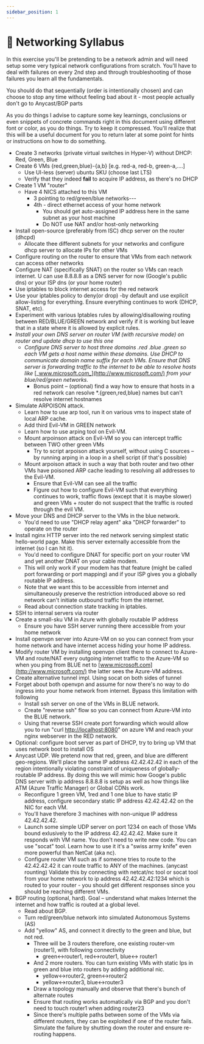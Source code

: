 ```yaml
---
sidebar_position: 1
---
```


#  Networking Syllabus

In this exercise you'll be pretending to be a network admin and will need setup some very typical network configurations from scratch. You'll have to deal with failures on every 2nd step and through troubleshooting of those failures you learn all the fundamentals.

You should do that sequentially (order is intentionally chosen) and can choose to stop any time without feeling bad about it - most people actually don't go to Anycast/BGP parts

As you do things I advise to capture some key learnings, conclusions or even snippets of concrete commands right in this document using different font or color, as you do things. Try to keep it compressed. You'll realize that this will be a useful document for you to return later at some point for hints or instructions on how to do something.

- Create 3 networks (private virtual switches in Hyper-V) without DHCP: Red, Green, Blue
- Create 6 VMs {red,green,blue}-{a,b} [e.g. red-a, red-b, green-a,….]
  - Use UI-less (server) ubuntu SKU (choose last LTS)
  - Verify that they indeed **fail** to acquire IP address, as there's no DHCP
- Create 1 VM "router"
  - Have 4 NICS attached to this VM
    - 3 pointing to red/green/blue networks---
    - 4th - direct ethernet access of your home network
      - You should get auto-assigned IP address here in the same subnet as your host machine
      - Do NOT use NAT and/or host-only networking
- Install open-source (preferably from ISC) dhcp server on the router (dhcpd)
  - Allocate thee different subnets for your networks and configure dhcp server to allocate IPs for other VMs
- Configure routing on the router to ensure that VMs from each network can access other networks
- Configure NAT (specifically SNAT) on the router so VMs can reach internet. U can use 8.8.8.8 as a DNS server for now (Google's public dns) or your ISP dns (or your home router)
- Use iptables to block internet access for the red network
- Use your iptables policy to deny(or drop) -by default and use explicit allow-listing for everything. Ensure everything continues to work (DHCP, SNAT, etc).
- Experiment with various Iptables rules by allowing/disallowing routing between RED/BLUE/GREEN network and verify if it is working but leave that in a state where it is allowed by explicit rules.
- _Install your own DNS server on router VM (with recursive mode) on router and update dhcp to use this one_
  - _Configure DNS server to host three domains .red .blue .green so each VM gets a host name within these domains. Use DHCP to communicate domain name suffix for each VMs. Ensure that DNS server is forwarding traffic to the internet to be able to resolve hosts like_ [_www.microsoft.com_](http://www.microsoft.com/) _from your blue/red/green networks._
    - Bonus point – (optional) find a way how to ensure that hosts in a red network can resolve \*.{green,red,blue} names but can't resolve internet hostnames
- Simulate ARPOISON attack.
  - Learn how to use arp tool, run it on various vms to inspect state of local ARP cache.
  - Add third Evil-VM in GREEN network
  - Learn how to use arping tool on Evil-VM.
  - Mount arpoinson attack on Evil-VM so you can intercept traffic between TWO other green VMs
    - Try to script arpoison attack yourself, without using C sources – by running arping in a loop in a shell script (if that's possible)
  - Mount arpoison attack in such a way that both router and two other VMs have poisoned ARP cache leading to resolving all addresses to the Evil-VM.
    - Ensure that Evil-VM can see all the traffic
    - Figure out how to configure Evil-VM such that everything continues to work, traffic flows (except that it is maybe slower) and green VMs + router do not suspect that the traffic is routed through the evil VM.
- Move your DNS and DHCP server to the VMs in the blue network.
  - You'd need to use "DHCP relay agent" aka "DHCP forwarder" to operate on the router
- Install nginx HTTP server into the red network serving simplest static hello-world page. Make this server externally accessible from the internet (so I can hit it).
  - You'd need to configure DNAT for specific port on your router VM and yet another DNAT on your cable modem.
  - This will only work if your modem has that feature (might be called port forwarding or port mapping) and if your ISP gives you a globally routable IP address.
  - Note that we want this to be accessible from internet and simultaneously preserve the restriction introduced above so red network can't initiate outbound traffic from the internet.
  - Read about connection state tracking in iptables.
- SSH to internal servers via router
- Create a small-sku VM in Azure with globally routable IP address
  - Ensure you have SSH server running there accessible from your home network
- Install openvpn server into Azure-VM on so you can connect from your home network and have internet access hiding your home IP address.
- Modify router VM by installing openvpn client there to connect to Azure-VM and route/NAT every outgoing internet traffic to the Azure-VM so when you ping from BLUE net to [www.microsoft.com](http://www.microsoft.com/) the latter sees the Azure-VM address.
- Create alternative tunnel impl. Using socat on both sides of tunnel
- Forget about both openvpn and assume for now there's no way to do ingress into your home network from internet. Bypass this limitation with following
  - Install ssh server on one of the VMs in BLUE network.
  - Create "reverse ssh" flow so you can connect from Azure-VM into the BLUE network.
  - Using that reverse SSH create port forwarding which would allow you to run "curl [http://localhost:8080](http://localhost:8080/)" on azure VM and reach your nginx webserver in the RED network.
- Optional: configure boot server as part of DHCP, try to bring up VM that uses network boot to install OS
- Anycast UDP. We pretend now that red, green, and blue are different geo-regions. We'll place the same IP address 42.42.42.42 in each of the region intentionally violating constraint of uniqueness of globally-routable IP address. By doing this we will mimic how Googe's public DNS server with ip address 8.8.8.8 is setup as well as how things like ATM (Azure Traffic Manager) or Global CDNs work.
  - Reconfigure 1 green VM, 1red and 1 one blue to have static IP address, configure secondary static IP address 42.42.42.42 on the NIC for each VM.
  - You'll have therefore 3 machines with non-unique IP address 42.42.42.42.
  - Launch some simple UDP server on port 1234 on each of those VMs bound exlusively to the IP address 42.42.42.42. Make sure it responds with VM name. You don't need to write new code. You can use "socat" tool. Learn how to use it it's a "swiss army knife" even more powerful than NetCat (aka nc).
  - Configure router VM such as if someone tries to route to the 42.42.42.42 it can route traffic to ANY of the machines. (anycast rounting) Validate this by connecting with netcat/nc tool or socat tool from your home network to ip address 42.42.42.42:1234 which is routed to your router - you should get different responses since you should be reaching different VMs.
- BGP routing (optional, hard). Goal – understand what makes Internet the internet and how traffic is routed at a global level.
  - Read about BGP.
  - Turn red/green/blue network into simulated Autonomous Systems (AS)
  - Add "yellow" AS, and connect it directly to the green and blue, but not red.
    - Three will be 3 routers therefore, one existing router-vm (router1), with following connectivity
      - green\<-\>router1, red\<-\>router1, blue\<-\> router1
    - And 2 more routers. You can turn existing VMs with static Ips in green and blue into routers by adding additional nic.
      - yellow\<-\>router2, green\<-\>router2
      - yellow\<-\>router3, blue\<-\>router3
    - Draw a topology manually and observe that there's bunch of alternate routes
    - Ensure that routing works automatically via BGP and you don't need to touch router1 when adding router23
    - Since there's multiple paths between some of the VMs via different routers, they can be exploited if one of the router fails. Simulate the failure by shutting down the router and ensure re-routing happens.
